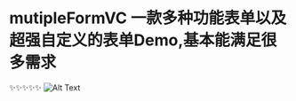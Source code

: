 # mutipleFormVC 一款多种功能表单以及超强自定义的表单Demo,基本能满足很多需求
:sparkles::sparkles::sparkles::sparkles::sparkles:
![Alt Text](http://b.hiphotos.baidu.com/image/pic/item/80cb39dbb6fd526629c7d2baa318972bd50736b4.gif)
